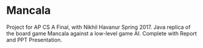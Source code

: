 # Mancala

Project for AP CS A Final, with Nikhil Havanur Spring 2017. Java replica of the board game Mancala against a low-level game AI. Complete with Report and PPT Presentation.

